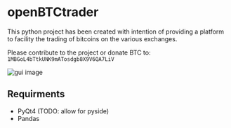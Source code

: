 openBTCtrader
=============

This python project has been created with intention of providing
a platform to facility the trading of bitcoins on the various
exchanges.

Please contribute to the project or donate BTC to:
`1MBGoL4bTtkUNK9mATosdgb8X9V6QA7LiV`

![gui image](https://raw.github.com/onlyjus/openBTCtrader/master/screenshot.png)

Requirments
-----------
* PyQt4 (TODO: allow for pyside)
* Pandas